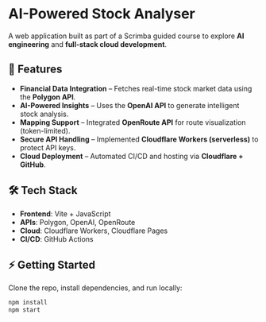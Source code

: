 # AI-Powered Stock Analyser  

A web application built as part of a Scrimba guided course to explore **AI engineering** and **full-stack cloud development**.  

## 🚀 Features  
- **Financial Data Integration** – Fetches real-time stock market data using the **Polygon API**.  
- **AI-Powered Insights** – Uses the **OpenAI API** to generate intelligent stock analysis.  
- **Mapping Support** – Integrated **OpenRoute API** for route visualization (token-limited).  
- **Secure API Handling** – Implemented **Cloudflare Workers (serverless)** to protect API keys.  
- **Cloud Deployment** – Automated CI/CD and hosting via **Cloudflare + GitHub**.  

## 🛠️ Tech Stack  
- **Frontend**: Vite + JavaScript  
- **APIs**: Polygon, OpenAI, OpenRoute  
- **Cloud**: Cloudflare Workers, Cloudflare Pages  
- **CI/CD**: GitHub Actions  

## ⚡ Getting Started  
Clone the repo, install dependencies, and run locally:  

```bash
npm install  
npm start
